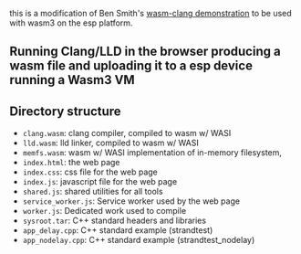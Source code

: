 this is a modification of Ben Smith's [wasm-clang demonstration](https://github.com/binji/wasm-clang) to be used with wasm3 on the esp platform.

## Running Clang/LLD in the browser producing a wasm file and uploading it to a esp device running a Wasm3 VM

## Directory structure

- `clang.wasm`: clang compiler, compiled to wasm w/ WASI
- `lld.wasm`: lld linker, compiled to wasm w/ WASI
- `memfs.wasm`: wasm w/ WASI implementation of in-memory filesystem,
- `index.html`: the web page
- `index.css`: css file for the web page
- `index.js`: javascript file for the web page
- `shared.js`: shared utilities for all tools
- `service_worker.js`: Service worker used by the web page
- `worker.js`: Dedicated work used to compile
- `sysroot.tar`: C++ standard headers and libraries
- `app_delay.cpp`: C++ standard example (strandtest)
- `app_nodelay.cpp`: C++ standard example (strandtest_nodelay)

